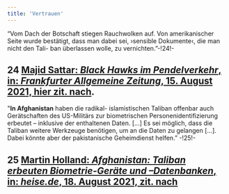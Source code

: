 ```yaml
---
title: 'Vertrauen'
---
```


“Vom Dach der Botschaft stiegen Rauchwolken auf. Von amerikanischer Seite wurde bestätigt, dass man dabei sei, ›sensible Dokumente‹, die man nicht den Tali- ban überlassen wolle, zu vernichten.”-!24!-
## **24** [Majid Sattar: _Black Hawks im Pendelverkehr_, in: _Frankfurter Allgemeine Zeitung_, 15. August 2021, hier zit. nach](https://www.faz.net/-gq5-aesmp).
"**In Afghanistan** haben die radikal- islamistischen Taliban offenbar auch Gerätschaften des US-Militärs zur biometrischen Personenidentifizierung erbeutet – inklusive der enthaltenen Daten. [...] Es sei möglich, dass die Taliban weitere Werkzeuge benötigen, um an die Daten zu gelangen [...]. Dabei könnte aber der pakistanische Geheimdienst helfen.” -!25!-
## **25** [Martin Holland: _Afghanistan: Taliban erbeuten Biometrie-Geräte und –Datenbanken_, in: _heise.de_, 18. August 2021, zit. nach](https://www.heise.de/-6168158)
